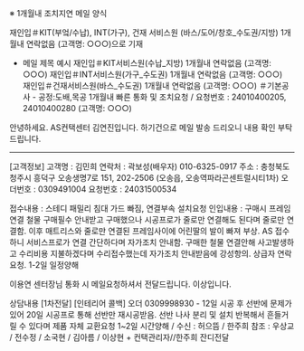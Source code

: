 ※ 1개월내 조치지연  메일  양식

재인입＃KIT(부엌/수납), INT(가구), 건재 서비스원 (바스/도어/창호_수도권/지방) 1개월내 연락없음 (고객명: ○○○)으로 기재 

* 메일 제목 예시 
재인입＃KIT서비스원(수납_지방) 1개월내 연락없음 (고객명: ○○○)
재인입＃INT서비스원(가구_수도권) 1개월내 연락없음 (고객명: ○○○)  
재인입＃건재서비스원(바스_수도권) 1개월내 연락없음 (고객명: ○○○)
＃기본공사 - 공정:도배,목공 1개월내 빠른 통화 및 조치요청 / 요청번호 : 24010400205, 24010400280 (고객명: ○○○) 

안녕하세요. AS컨택센터 김연진입니다.
하기건으로 메일 발송 드리오니 내용 확인 부탁드립니다.

-------------------------------------------------------------------

[고객정보]
고객명 : 김민희
연락처 : 곽보성(배우자)  010-6325-0917
주소 : 충청북도 청주시 흥덕구 오송생명7로 151, 202-2506 (오송읍, 오송역파라곤센트럴시티1차)
오더번호 : 0309491004
요청번호 : 24031500534

접수내용 : 스테디 패밀리 침대 가드 빠짐, 연결부속 설치요청
인입내용 : 구매시 프레임 연결 철물 구매필수 안내받고 구매했으나 시공프로가 줄로만 연결해도 된다며 줄로만 연결함. 이후 매트리스와 줄로만 연결된 프레임사이에 어린딸의 발이 빠져 부상. AS 접수하니 서비스프로가 연결 간단하다며 자가조치 안내함. 구매한 철물 연결안해 사고발생하고 수리비용 지불하겠다며 수리접수했는데 자가조치 안내받음에 강성항의. 상급자 연락요청. 1-2일 일정양해

이용연 센터장님 통화 시 메일요청하셔서 전달드립니다.
이상입니다.



상담내용
[1차전달] [인테리어 콜백] 오더 0309998930  - 12일 시공 후 선반에 문제가 있어 20일 시공프로 통해 선반만 재시공받음. 선반 나사 분리 및 설치 반복해서 흔들거릴 수 있다며 제품 자체 교환요청 1~2일 시간양해 / 수신 : 허으뜸 / 한주희	참조 : 우상교 / 전수정 / 소국현 / 김아름 / 이상현 + 컨택관리자//한주희 잔디전달
